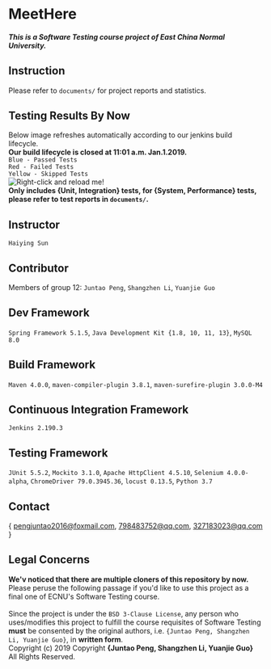 # MeetHere

<h5>This is a Software Testing course project of East China Normal University.</h5>

## Instruction
Please refer to `documents/` for project reports and statistics.<br>

## Testing Results By Now
Below image refreshes automatically according to our jenkins build lifecycle.<br>
**Our build lifecycle is closed at 11:01 a.m. Jan.1.2019.**<br>
`Blue - Passed Tests`<br>
`Red - Failed Tests`<br>
`Yellow - Skipped Tests`<br>
![Right-click and reload me!](http://47.100.94.44:8080/MeetHereTestingStatistic/img/latest0 "Testing Result Image")<br>
**Only includes {Unit, Integration} tests, for {System, Performance} tests, please refer to test reports in `documents/`.** <br>

## Instructor        
`Haiying Sun`
## Contributor
Members of group 12: `Juntao Peng`, `Shangzhen Li`, `Yuanjie Guo`
## Dev Framework
`Spring Framework 5.1.5`, `Java Development Kit {1.8, 10, 11, 13}`, `MySQL 8.0`
## Build Framework
`Maven 4.0.0`, `maven-compiler-plugin 3.8.1`, `maven-surefire-plugin 3.0.0-M4`
## Continuous Integration Framework
`Jenkins 2.190.3`
## Testing Framework
`JUnit 5.5.2`, `Mockito 3.1.0`, `Apache HttpClient 4.5.10`, `Selenium 4.0.0-alpha`, `ChromeDriver 79.0.3945.36`, `locust 0.13.5`, `Python 3.7`
## Contact
{ pengjuntao2016@foxmail.com, 798483752@qq.com, 327183023@qq.com }
## Legal Concerns
**We'v noticed that there are multiple cloners of this repository by now.** <br>
Please peruse the following passage if you'd like to use this project as a final one of ECNU's Software Testing course. <br>
<br>
Since the project is under the `BSD 3-Clause License`, any person who uses/modifies this project to fulfill the course requisites of Software Testing  **must** be consented by the original authors, i.e. `{Juntao Peng, Shangzhen Li, Yuanjie Guo}`, in **written form**.<br>
Copyright (c) 2019 Copyright **{Juntao Peng, Shangzhen Li, Yuanjie Guo}** All Rights Reserved.
